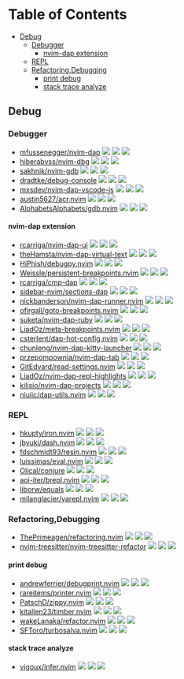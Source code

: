 # Table of Contents

<!-- toc -->

- [Debug](#debug)
  * [Debugger](#debugger)
    + [nvim-dap extension](#nvim-dap-extension)
  * [REPL](#repl)
  * [Refactoring,Debugging](#refactoringdebugging)
    + [print debug](#print-debug)
    + [stack trace analyze](#stack-trace-analyze)

<!-- tocstop -->

## Debug

### Debugger

- [mfussenegger/nvim-dap](https://github.com/mfussenegger/nvim-dap) ![](https://img.shields.io/github/stars/mfussenegger/nvim-dap) ![](https://img.shields.io/github/last-commit/mfussenegger/nvim-dap) ![](https://img.shields.io/github/commit-activity/y/mfussenegger/nvim-dap)
- [hiberabyss/nvim-dbg](https://github.com/hiberabyss/nvim-dbg) ![](https://img.shields.io/github/stars/hiberabyss/nvim-dbg) ![](https://img.shields.io/github/last-commit/hiberabyss/nvim-dbg) ![](https://img.shields.io/github/commit-activity/y/hiberabyss/nvim-dbg)
- [sakhnik/nvim-gdb](https://github.com/sakhnik/nvim-gdb) ![](https://img.shields.io/github/stars/sakhnik/nvim-gdb) ![](https://img.shields.io/github/last-commit/sakhnik/nvim-gdb) ![](https://img.shields.io/github/commit-activity/y/sakhnik/nvim-gdb)
- [dradtke/debug-console](https://github.com/dradtke/debug-console) ![](https://img.shields.io/github/stars/dradtke/debug-console) ![](https://img.shields.io/github/last-commit/dradtke/debug-console) ![](https://img.shields.io/github/commit-activity/y/dradtke/debug-console)
- [mxsdev/nvim-dap-vscode-js](https://github.com/mxsdev/nvim-dap-vscode-js) ![](https://img.shields.io/github/stars/mxsdev/nvim-dap-vscode-js) ![](https://img.shields.io/github/last-commit/mxsdev/nvim-dap-vscode-js) ![](https://img.shields.io/github/commit-activity/y/mxsdev/nvim-dap-vscode-js)
- [austin5627/acr.nvim](https://github.com/austin5627/acr.nvim) ![](https://img.shields.io/github/stars/austin5627/acr.nvim) ![](https://img.shields.io/github/last-commit/austin5627/acr.nvim) ![](https://img.shields.io/github/commit-activity/y/austin5627/acr.nvim)
- [AlphabetsAlphabets/gdb.nvim](https://github.com/AlphabetsAlphabets/gdb.nvim) ![](https://img.shields.io/github/stars/AlphabetsAlphabets/gdb.nvim) ![](https://img.shields.io/github/last-commit/AlphabetsAlphabets/gdb.nvim) ![](https://img.shields.io/github/commit-activity/y/AlphabetsAlphabets/gdb.nvim)

#### nvim-dap extension

- [rcarriga/nvim-dap-ui](https://github.com/rcarriga/nvim-dap-ui) ![](https://img.shields.io/github/stars/rcarriga/nvim-dap-ui) ![](https://img.shields.io/github/last-commit/rcarriga/nvim-dap-ui) ![](https://img.shields.io/github/commit-activity/y/rcarriga/nvim-dap-ui)
- [theHamsta/nvim-dap-virtual-text](https://github.com/theHamsta/nvim-dap-virtual-text) ![](https://img.shields.io/github/stars/theHamsta/nvim-dap-virtual-text) ![](https://img.shields.io/github/last-commit/theHamsta/nvim-dap-virtual-text) ![](https://img.shields.io/github/commit-activity/y/theHamsta/nvim-dap-virtual-text)
- [HiPhish/debugpy.nvim](https://github.com/HiPhish/debugpy.nvim) ![](https://img.shields.io/github/stars/HiPhish/debugpy.nvim) ![](https://img.shields.io/github/last-commit/HiPhish/debugpy.nvim) ![](https://img.shields.io/github/commit-activity/y/HiPhish/debugpy.nvim)
- [Weissle/persistent-breakpoints.nvim](https://github.com/Weissle/persistent-breakpoints.nvim) ![](https://img.shields.io/github/stars/Weissle/persistent-breakpoints.nvim) ![](https://img.shields.io/github/last-commit/Weissle/persistent-breakpoints.nvim) ![](https://img.shields.io/github/commit-activity/y/Weissle/persistent-breakpoints.nvim)
- [rcarriga/cmp-dap](https://github.com/rcarriga/cmp-dap) ![](https://img.shields.io/github/stars/rcarriga/cmp-dap) ![](https://img.shields.io/github/last-commit/rcarriga/cmp-dap) ![](https://img.shields.io/github/commit-activity/y/rcarriga/cmp-dap)
- [sidebar-nvim/sections-dap](https://github.com/sidebar-nvim/sections-dap) ![](https://img.shields.io/github/stars/sidebar-nvim/sections-dap) ![](https://img.shields.io/github/last-commit/sidebar-nvim/sections-dap) ![](https://img.shields.io/github/commit-activity/y/sidebar-nvim/sections-dap)
- [nickbanderson/nvim-dap-runner.nvim](https://github.com/nickbanderson/nvim-dap-runner.nvim) ![](https://img.shields.io/github/stars/nickbanderson/nvim-dap-runner.nvim) ![](https://img.shields.io/github/last-commit/nickbanderson/nvim-dap-runner.nvim) ![](https://img.shields.io/github/commit-activity/y/nickbanderson/nvim-dap-runner.nvim)
- [ofirgall/goto-breakpoints.nvim](https://github.com/ofirgall/goto-breakpoints.nvim) ![](https://img.shields.io/github/stars/ofirgall/goto-breakpoints.nvim) ![](https://img.shields.io/github/last-commit/ofirgall/goto-breakpoints.nvim) ![](https://img.shields.io/github/commit-activity/y/ofirgall/goto-breakpoints.nvim)
- [suketa/nvim-dap-ruby](https://github.com/suketa/nvim-dap-ruby) ![](https://img.shields.io/github/stars/suketa/nvim-dap-ruby) ![](https://img.shields.io/github/last-commit/suketa/nvim-dap-ruby) ![](https://img.shields.io/github/commit-activity/y/suketa/nvim-dap-ruby)
- [LiadOz/meta-breakpoints.nvim](https://github.com/LiadOz/meta-breakpoints.nvim) ![](https://img.shields.io/github/stars/LiadOz/meta-breakpoints.nvim) ![](https://img.shields.io/github/last-commit/LiadOz/meta-breakpoints.nvim) ![](https://img.shields.io/github/commit-activity/y/LiadOz/meta-breakpoints.nvim)
- [csterlent/dap-hot-config.nvim](https://github.com/csterlent/dap-hot-config.nvim) ![](https://img.shields.io/github/stars/csterlent/dap-hot-config.nvim) ![](https://img.shields.io/github/last-commit/csterlent/dap-hot-config.nvim) ![](https://img.shields.io/github/commit-activity/y/csterlent/dap-hot-config.nvim)
- [chunleng/nvim-dap-kitty-launcher](https://github.com/chunleng/nvim-dap-kitty-launcher) ![](https://img.shields.io/github/stars/chunleng/nvim-dap-kitty-launcher) ![](https://img.shields.io/github/last-commit/chunleng/nvim-dap-kitty-launcher) ![](https://img.shields.io/github/commit-activity/y/chunleng/nvim-dap-kitty-launcher)
- [przepompownia/nvim-dap-tab](https://github.com/przepompownia/nvim-dap-tab) ![](https://img.shields.io/github/stars/przepompownia/nvim-dap-tab) ![](https://img.shields.io/github/last-commit/przepompownia/nvim-dap-tab) ![](https://img.shields.io/github/commit-activity/y/przepompownia/nvim-dap-tab)
- [GitEdvard/read-settings.nvim](https://github.com/GitEdvard/read-settings.nvim) ![](https://img.shields.io/github/stars/GitEdvard/read-settings.nvim) ![](https://img.shields.io/github/last-commit/GitEdvard/read-settings.nvim) ![](https://img.shields.io/github/commit-activity/y/GitEdvard/read-settings.nvim)
- [LiadOz/nvim-dap-repl-highlights](https://github.com/LiadOz/nvim-dap-repl-highlights) ![](https://img.shields.io/github/stars/LiadOz/nvim-dap-repl-highlights) ![](https://img.shields.io/github/last-commit/LiadOz/nvim-dap-repl-highlights) ![](https://img.shields.io/github/commit-activity/y/LiadOz/nvim-dap-repl-highlights)
- [kilisio/nvim-dap-projects](https://github.com/kilisio/nvim-dap-projects) ![](https://img.shields.io/github/stars/kilisio/nvim-dap-projects) ![](https://img.shields.io/github/last-commit/kilisio/nvim-dap-projects) ![](https://img.shields.io/github/commit-activity/y/kilisio/nvim-dap-projects)
- [niuiic/dap-utils.nvim](https://github.com/niuiic/dap-utils.nvim) ![](https://img.shields.io/github/stars/niuiic/dap-utils.nvim) ![](https://img.shields.io/github/last-commit/niuiic/dap-utils.nvim) ![](https://img.shields.io/github/commit-activity/y/niuiic/dap-utils.nvim)

### REPL

- [hkupty/iron.nvim](https://github.com/hkupty/iron.nvim) ![](https://img.shields.io/github/stars/hkupty/iron.nvim) ![](https://img.shields.io/github/last-commit/hkupty/iron.nvim) ![](https://img.shields.io/github/commit-activity/y/hkupty/iron.nvim)
- [jbyuki/dash.nvim](https://github.com/jbyuki/dash.nvim) ![](https://img.shields.io/github/stars/jbyuki/dash.nvim) ![](https://img.shields.io/github/last-commit/jbyuki/dash.nvim) ![](https://img.shields.io/github/commit-activity/y/jbyuki/dash.nvim)
- [fdschmidt93/resin.nvim](https://github.com/fdschmidt93/resin.nvim) ![](https://img.shields.io/github/stars/fdschmidt93/resin.nvim) ![](https://img.shields.io/github/last-commit/fdschmidt93/resin.nvim) ![](https://img.shields.io/github/commit-activity/y/fdschmidt93/resin.nvim)
- [luissimas/eval.nvim](https://github.com/luissimas/eval.nvim) ![](https://img.shields.io/github/stars/luissimas/eval.nvim) ![](https://img.shields.io/github/last-commit/luissimas/eval.nvim) ![](https://img.shields.io/github/commit-activity/y/luissimas/eval.nvim)
- [Olical/conjure](https://github.com/Olical/conjure) ![](https://img.shields.io/github/stars/Olical/conjure) ![](https://img.shields.io/github/last-commit/Olical/conjure) ![](https://img.shields.io/github/commit-activity/y/Olical/conjure)
- [aoi-iter/brepl.nvim](https://github.com/aoi-iter/brepl.nvim) ![](https://img.shields.io/github/stars/aoi-iter/brepl.nvim) ![](https://img.shields.io/github/last-commit/aoi-iter/brepl.nvim) ![](https://img.shields.io/github/commit-activity/y/aoi-iter/brepl.nvim)
- [liborw/equals](https://github.com/liborw/equals) ![](https://img.shields.io/github/stars/liborw/equals) ![](https://img.shields.io/github/last-commit/liborw/equals) ![](https://img.shields.io/github/commit-activity/y/liborw/equals)
- [milanglacier/yarepl.nvim](https://github.com/milanglacier/yarepl.nvim) ![](https://img.shields.io/github/stars/milanglacier/yarepl.nvim) ![](https://img.shields.io/github/last-commit/milanglacier/yarepl.nvim) ![](https://img.shields.io/github/commit-activity/y/milanglacier/yarepl.nvim)

### Refactoring,Debugging

- [ThePrimeagen/refactoring.nvim](https://github.com/ThePrimeagen/refactoring.nvim) ![](https://img.shields.io/github/stars/ThePrimeagen/refactoring.nvim) ![](https://img.shields.io/github/last-commit/ThePrimeagen/refactoring.nvim) ![](https://img.shields.io/github/commit-activity/y/ThePrimeagen/refactoring.nvim)
- [nvim-treesitter/nvim-treesitter-refactor](https://github.com/nvim-treesitter/nvim-treesitter-refactor) ![](https://img.shields.io/github/stars/nvim-treesitter/nvim-treesitter-refactor) ![](https://img.shields.io/github/last-commit/nvim-treesitter/nvim-treesitter-refactor) ![](https://img.shields.io/github/commit-activity/y/nvim-treesitter/nvim-treesitter-refactor)

#### print debug

- [andrewferrier/debugprint.nvim](https://github.com/andrewferrier/debugprint.nvim) ![](https://img.shields.io/github/stars/andrewferrier/debugprint.nvim) ![](https://img.shields.io/github/last-commit/andrewferrier/debugprint.nvim) ![](https://img.shields.io/github/commit-activity/y/andrewferrier/debugprint.nvim)
- [rareitems/printer.nvim](https://github.com/rareitems/printer.nvim) ![](https://img.shields.io/github/stars/rareitems/printer.nvim) ![](https://img.shields.io/github/last-commit/rareitems/printer.nvim) ![](https://img.shields.io/github/commit-activity/y/rareitems/printer.nvim)
- [PatschD/zippy.nvim](https://github.com/PatschD/zippy.nvim) ![](https://img.shields.io/github/stars/PatschD/zippy.nvim) ![](https://img.shields.io/github/last-commit/PatschD/zippy.nvim) ![](https://img.shields.io/github/commit-activity/y/PatschD/zippy.nvim)
- [kitallen23/timber.nvim](https://github.com/kitallen23/timber.nvim) ![](https://img.shields.io/github/stars/kitallen23/timber.nvim) ![](https://img.shields.io/github/last-commit/kitallen23/timber.nvim) ![](https://img.shields.io/github/commit-activity/y/kitallen23/timber.nvim)
- [wakeLanaka/refactor.nvim](https://github.com/wakeLanaka/refactor.nvim) ![](https://img.shields.io/github/stars/wakeLanaka/refactor.nvim) ![](https://img.shields.io/github/last-commit/wakeLanaka/refactor.nvim) ![](https://img.shields.io/github/commit-activity/y/wakeLanaka/refactor.nvim)
- [SFToro/turbosalva.nvim](https://github.com/SFToro/turbosalva.nvim) ![](https://img.shields.io/github/stars/SFToro/turbosalva.nvim) ![](https://img.shields.io/github/last-commit/SFToro/turbosalva.nvim) ![](https://img.shields.io/github/commit-activity/y/SFToro/turbosalva.nvim)

#### stack trace analyze

- [vigoux/infer.nvim](https://github.com/vigoux/infer.nvim) ![](https://img.shields.io/github/stars/vigoux/infer.nvim) ![](https://img.shields.io/github/last-commit/vigoux/infer.nvim) ![](https://img.shields.io/github/commit-activity/y/vigoux/infer.nvim)

